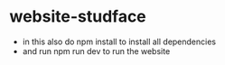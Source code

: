 # website-studface
- in this also do npm install to install all dependencies
- and run npm run dev to run the website
